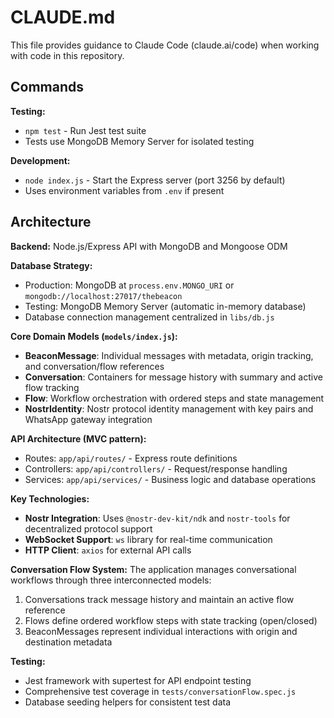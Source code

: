 # CLAUDE.md

This file provides guidance to Claude Code (claude.ai/code) when working with code in this repository.

## Commands

**Testing:**

- `npm test` - Run Jest test suite
- Tests use MongoDB Memory Server for isolated testing

**Development:**

- `node index.js` - Start the Express server (port 3256 by default)
- Uses environment variables from `.env` if present

## Architecture

**Backend:** Node.js/Express API with MongoDB and Mongoose ODM

**Database Strategy:**

- Production: MongoDB at `process.env.MONGO_URI` or `mongodb://localhost:27017/thebeacon`
- Testing: MongoDB Memory Server (automatic in-memory database)
- Database connection management centralized in `libs/db.js`

**Core Domain Models (`models/index.js`):**

- **BeaconMessage**: Individual messages with metadata, origin tracking, and conversation/flow references
- **Conversation**: Containers for message history with summary and active flow tracking
- **Flow**: Workflow orchestration with ordered steps and state management
- **NostrIdentity**: Nostr protocol identity management with key pairs and WhatsApp gateway integration

**API Architecture (MVC pattern):**

- Routes: `app/api/routes/` - Express route definitions
- Controllers: `app/api/controllers/` - Request/response handling
- Services: `app/api/services/` - Business logic and database operations

**Key Technologies:**

- **Nostr Integration**: Uses `@nostr-dev-kit/ndk` and `nostr-tools` for decentralized protocol support
- **WebSocket Support**: `ws` library for real-time communication
- **HTTP Client**: `axios` for external API calls

**Conversation Flow System:**
The application manages conversational workflows through three interconnected models:

1. Conversations track message history and maintain an active flow reference
2. Flows define ordered workflow steps with state tracking (open/closed)
3. BeaconMessages represent individual interactions with origin and destination metadata

**Testing:**

- Jest framework with supertest for API endpoint testing
- Comprehensive test coverage in `tests/conversationFlow.spec.js`
- Database seeding helpers for consistent test data

